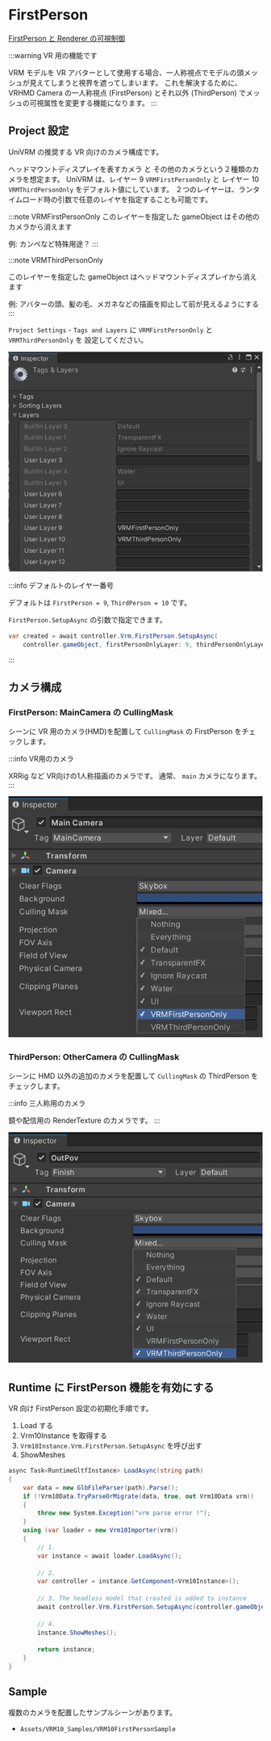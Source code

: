 # FirstPerson

[FirstPerson と Renderer の可視制御 ](/api/first_person)

:::warning VR 用の機能です

VRM モデルを VR アバターとして使用する場合、一人称視点でモデルの頭メッシュが見えてしまうと視界を遮ってしまいます。
これを解決するために、 VRHMD Camera の一人称視点 (FirstPerson) とそれ以外 (ThirdPerson) でメッシュの可視属性を変更する機能になります。
:::

## Project 設定

UniVRM の推奨する VR 向けのカメラ構成です。

ヘッドマウントディスプレイを表すカメラ と その他のカメラという２種類のカメラを想定ます。
UniVRM は、レイヤー 9 `VRMFirstPersonOnly` と レイヤー 10 `VRMThirdPersonOnly` をデフォルト値にしています。
２つのレイヤーは、ランタイムロード時の引数で任意のレイヤを指定することも可能です。

:::note VRMFirstPersonOnly
このレイヤーを指定した gameObject はその他のカメラから消えます

例: カンペなど特殊用途？
:::

:::note VRMThirdPersonOnly

このレイヤーを指定した gameObject はヘッドマウントディスプレイから消えます

例: アバターの頭、髪の毛、メガネなどの描画を抑止して前が見えるようにする
:::

`Project Settings` - `Tags and Layers` に `VRMFirstPersonOnly` と `VRMThirdPersonOnly` を
設定してください。

![Tags & Layers](./tags_layers.jpg)

:::info デフォルトのレイヤー番号

デフォルトは `FirstPerson = 9`, `ThirdPerson = 10` です。

`FirstPerson.SetupAsync` の引数で指定できます。

```csharp
var created = await controller.Vrm.FirstPerson.SetupAsync(
    controller.gameObject, firstPersonOnlyLayer: 9, thirdPersonOnlyLayer: 10);
```

:::

## カメラ構成

### FirstPerson: MainCamera の CullingMask

シーンに VR 用のカメラ(HMD)を配置して `CullingMask` の FirstPerson をチェックします。

:::info VR用のカメラ

XRRig など VR向けの1人称描画のカメラです。
通常、 `main` カメラになります。
:::

![FirstPerson](./check_firstperson.jpg)

### ThirdPerson: OtherCamera の CullingMask

シーンに HMD 以外の追加のカメラを配置して `CullingMask` の ThirdPerson をチェックします。

:::info 三人称用のカメラ

鏡や配信用の RenderTexture のカメラです。
:::

![FirstPerson](./check_thirdperson.jpg)

## Runtime に FirstPerson 機能を有効にする

VR 向け FirstPerson 設定の初期化手順です。

1. Load する
2. Vrm10Instance を取得する
3. `Vrm10Instance.Vrm.FirstPerson.SetupAsync` を呼び出す
4. ShowMeshes

```csharp
async Task<RuntimeGltfInstance> LoadAsync(string path)
{
    var data = new GlbFileParser(path).Parse();
    if (!Vrm10Data.TryParseOrMigrate(data, true, out Vrm10Data vrm))
    {
        throw new System.Exception("vrm parse error !");
    }
    using (var loader = new Vrm10Importer(vrm))
    {
        // 1.
        var instance = await loader.LoadAsync();

        // 2.
        var controller = instance.GetComponent<Vrm10Instance>();

        // 3. The headless model that created is added to instance
        await controller.Vrm.FirstPerson.SetupAsync(controller.gameObject);

        // 4.
        instance.ShowMeshes();

        return instance;
    }
}
```

## Sample

複数のカメラを配置したサンプルシーンがあります。

- `Assets/VRM10_Samples/VRM10FirstPersonSample`
